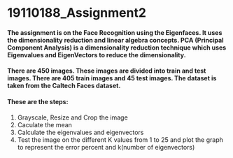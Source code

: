 # 19110188_Assignment2


#### The assignment is on the Face Recognition using the Eigenfaces. It uses the dimensionality reduction and linear algebra concepts. PCA (Principal Component Analysis) is a dimensionality reduction technique which uses Eigenvalues and EigenVectors to reduce the dimensionality.


#### There are 450 images. These images are divided into train and test images. There are 405 train images and 45 test images. The dataset is taken from the Caltech Faces dataset.

#### These are the steps:

1) Grayscale, Resize and Crop the image
2) Caculate the mean
3) Calculate the eigenvalues and eigenvectors
4) Test the image on the different K values from 1 to 25 and plot the graph to represent the error percent and k(number of eigenvectors) 
